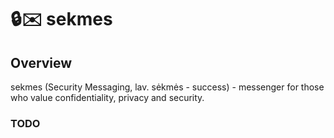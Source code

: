 # 🔒✉️ sekmes

## Overview
sekmes (Security Messaging, lav. sėkmės - success) - messenger for those who value confidentiality, privacy and security.

### TODO
